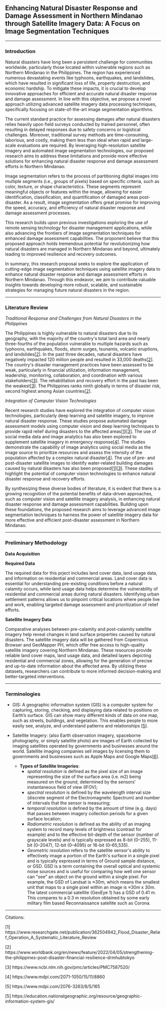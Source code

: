 ## Enhancing Natural Disaster Response and Damage Assessment in Northern Mindanao through Satellite Imagery Data: A Focus on Image Segmentation Techniques

___

### Introduction

Natural disasters have long been a persistent challenge for communities worldwide, particularly those located within vulnerable regions such as Northern Mindanao in the Philippines. The region has experienced numerous devastating events like typhoons, earthquakes, and landslides, which have resulted in significant loss of life, property destruction, and economic hardship. To mitigate these impacts, it is crucial to develop innovative approaches for efficient and accurate natural disaster response and damage assessment. In line with this objective, we propose a novel approach utilizing advanced satellite imagery data processing techniques, specifically focusing on state-of-the-art image segmentation algorithms.

The current standard practice for assessing damages after natural disasters relies heavily upon field surveys conducted by trained personnel, often resulting in delayed responses due to safety concerns or logistical challenges. Moreover, traditional survey methods are time-consuming, laborious, and costly, making them less than ideal when rapid and large-scale evaluations are required. By leveraging high-resolution satellite imagery and automated image segmentation technologies, our proposed research aims to address these limitations and provide more effective solutions for enhancing natural disaster response and damage assessment efforts in Northern Mindanao.

Image segmentation refers to the process of partitioning digital images into multiple segments (i.e., groups of pixels) based on specific criteria, such as color, texture, or shape characteristics. These segments represent meaningful objects or features within the image, allowing for easier identification, classification, and quantification of damaged areas post-disaster. As a result, image segmentation offers great promise for improving the speed, accuracy, and efficiency of natural disaster response and damage assessment processes.

This research builds upon previous investigations exploring the use of remote sensing technology for disaster management applications, while also advancing the frontiers of image segmentation techniques for enhanced damage assessment capabilities. The proponent believe that this proposed approach holds tremendous potential for revolutionizing how natural disasters are managed in Northern Mindanao and beyond, ultimately leading to improved resilience and recovery outcomes.

In summary, this research proposal seeks to explore the application of cutting-edge image segmentation techniques using satellite imagery data to enhance natural disaster response and damage assessment efforts in Northern Mindanao. Through this endeavor, we aim to contribute valuable insights towards developing more robust, scalable, and sustainable strategies for managing future natural disasters in the region.

___

### Literature Review

*Traditional Response and Challenges from Natural Disasters in the Philippines*

The Philippines is highly vulnerable to natural disasters due to its geography, with the majority of the country's total land area and nearly three-fourths of the population vulnerable to multiple hazards such as typhoons, earthquakes, floods, storm surges, tsunamis, volcanic eruptions, and landslides[[2](https://www.worldbank.org/en/news/feature/2022/04/05/strengthening-the-philippines-post-disaster-financial-resilience-drmhubtokyo)]. In the past three decades, natural disasters have negatively impacted 120 million people and resulted in 33,000 deaths[[2](https://www.worldbank.org/en/news/feature/2022/04/05/strengthening-the-philippines-post-disaster-financial-resilience-drmhubtokyo)]. The country's disaster management practices have been assessed to be weak, particularly in financial utilization, information management, leadership, monitoring, collaboration, and coordination with various stakeholders[[3](https://www.ncbi.nlm.nih.gov/pmc/articles/PMC7587520/)]. The rehabilitation and recovery effort in the past has been the weakest[[3](https://www.ncbi.nlm.nih.gov/pmc/articles/PMC7587520/)]. The Philippines ranks ninth globally in terms of disaster risk, second highest among Asian countries[[2](https://www.worldbank.org/en/news/feature/2022/04/05/strengthening-the-philippines-post-disaster-financial-resilience-drmhubtokyo)].

*Integration of Computer Vision Technologies*

Recent research studies have explored the integration of computer vision technologies, particularly deep learning and satellite imagery, to improve natural disaster response. These studies propose automated damage assessment models using computer vision and deep learning techniques to provide rapid relief during disasters to the affected areas[[1](https://www.researchgate.net/publication/362504942_Flood_Disaster_Relief_Operation_A_Systematic_Literature_Review)][[3](https://www.ncbi.nlm.nih.gov/pmc/articles/PMC7587520/)]. The use of social media data and image analytics has also been explored to supplement satellite imagery in emergency response[[4](https://www.mdpi.com/2071-1050/15/11/8860)]. The studies demonstrate the capability of image analytics using social media as the image source to prioritize resources and assess the intensity of the population affected by a complex natural disaster[[4](https://www.mdpi.com/2071-1050/15/11/8860)]. The use of pre- and post-disaster satellite images to identify water-related building damages caused by natural disasters has also been proposed[[1](https://www.researchgate.net/publication/362504942_Flood_Disaster_Relief_Operation_A_Systematic_Literature_Review)][[3](https://www.ncbi.nlm.nih.gov/pmc/articles/PMC7587520/)]. These studies highlight the potential of computer vision technologies to enhance natural disaster response and recovery efforts.

By synthesizing these diverse bodies of literature, it is evident that there is a growing recognition of the potential benefits of data-driven approaches, such as computer vision and satellite imagery analysis, in enhancing natural disaster response and damage assessment capabilities. Building upon these foundations, the proposed research aims to leverage advanced image segmentation techniques to harness the power of satellite imagery data for more effective and efficient post-disaster assessment in Northern Mindanao.

___

### Preliminary Methodology

**Data Acquisition**

**Required Data**

The required data for this prject includes land cover data, land usage data, and information on residential and commercial areas. Land cover data is essential for understanding pre-existing conditions before a natural calamity occurs, while land usage data helps determine the vulnerability of residential and commercial areas during natural disasters. Identifying urban settlement patterns allows us to pinpoint critical locations where people live and work, enabling targeted damage assessment and prioritization of relief efforts.

**Satellite Imagery Data**

Comparative analyses between pre-calamity and post-calamity satellite imagery help reveal changes in land surface properties caused by natural disasters. The satellite imagery data will be gathered from Copernicus Browser and GeoMapper PH, which offer free access to high-quality satellite imagery covering Northern Mindanao. These resources provide reliable land cover maps, land usage data, and detailed layers depicting residential and commercial zones, allowing for the generation of precise and up-to-date information about the affected area. By utilizing these datasets, researchers can contribute to more informed decision-making and better-targeted interventions.

___

### Terminologies

- GIS: A geographic information system (GIS) is a computer system for capturing, storing, checking, and displaying data related to positions on Earth’s surface. GIS can show many different kinds of data on one map, such as streets, buildings, and vegetation. This enables people to more easily see, analyze, and understand patterns and relationships [[5](https://education.nationalgeographic.org/resource/geographic-information-system-gis/)].

- Satellite Imagery: (also Earth observation imagery, spaceborne photography, or simply satellite photo) are images of Earth collected by imaging satellites operated by governments and businesses around the world. Satellite imaging companies sell images by licensing them to governments and businesses such as Apple Maps and Google Maps[[6](https://en.wikipedia.org/wiki/Satellite_imagery)].

    - **Types of Satellite Imageries**:
        - *spatial resolution* is defined as the pixel size of an image representing the size of the surface area (i.e. m2) being measured on the ground, determined by the sensors' instantaneous field of view (IFOV);
        - *spectral resolution* is defined by the wavelength interval size (discrete segment of the Electromagnetic Spectrum) and number of intervals that the sensor is measuring;
        - *temporal resolution* is defined by the amount of time (e.g. days) that passes between imagery collection periods for a given surface location;
        - *Radiometric resolution* is defined as the ability of an imaging system to record many levels of brightness (contrast for example) and to the effective bit-depth of the sensor (number of grayscale levels) and is typically expressed as 8-bit (0–255), 11-bit (0–2047), 12-bit (0–4095) or 16-bit (0–65,535).
        - *Geometric resolution* refers to the satellite sensor's ability to effectively image a portion of the Earth's surface in a single pixel and is typically expressed in terms of Ground sample distance, or GSD. GSD is a term containing the overall optical and systemic noise sources and is useful for comparing how well one sensor can "see" an object on the ground within a single pixel. For example, the GSD of Landsat is ≈30m, which means the smallest unit that maps to a single pixel within an image is ≈30m x 30m. The latest commercial satellite (GeoEye 1) has a GSD of 0.41 m. This compares to a 0.3 m resolution obtained by some early military film based Reconnaissance satellite such as Corona.

____

Citations:

<p id="1">[1] https://www.researchgate.net/publication/362504942_Flood_Disaster_Relief_Operation_A_Systematic_Literature_Review</p>

<p id="2">[2] https://www.worldbank.org/en/news/feature/2022/04/05/strengthening-the-philippines-post-disaster-financial-resilience-drmhubtokyo</p>

<p id="3">[3] https://www.ncbi.nlm.nih.gov/pmc/articles/PMC7587520/</p>

<p id="4">[4] https://www.mdpi.com/2071-1050/15/11/8860</p>

<p id="5">[5] https://www.mdpi.com/2076-3263/8/5/165</p>

<p id="6">[5] https://education.nationalgeographic.org/resource/geographic-information-system-gis/</p>